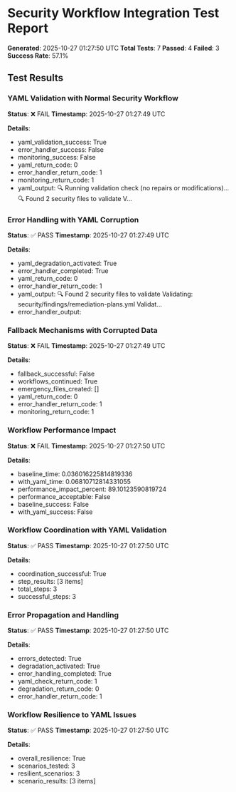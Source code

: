 # Security Workflow Integration Test Report

**Generated**: 2025-10-27 01:27:50 UTC
**Total Tests**: 7
**Passed**: 4
**Failed**: 3
**Success Rate**: 57.1%

## Test Results

### YAML Validation with Normal Security Workflow
**Status**: ❌ FAIL
**Timestamp**: 2025-10-27 01:27:49 UTC

**Details**:
- yaml_validation_success: True
- error_handler_success: False
- monitoring_success: False
- yaml_return_code: 0
- error_handler_return_code: 1
- monitoring_return_code: 1
- yaml_output: 🔍 Running validation check (no repairs or modifications)...
🔍 Found 2 security files to validate
  V...

### Error Handling with YAML Corruption
**Status**: ✅ PASS
**Timestamp**: 2025-10-27 01:27:49 UTC

**Details**:
- yaml_degradation_activated: True
- error_handler_completed: True
- yaml_return_code: 0
- error_handler_return_code: 1
- yaml_output: 🔍 Found 2 security files to validate
  Validating: security/findings/remediation-plans.yml
  Validat...
- error_handler_output: 

### Fallback Mechanisms with Corrupted Data
**Status**: ❌ FAIL
**Timestamp**: 2025-10-27 01:27:49 UTC

**Details**:
- fallback_successful: False
- workflows_continued: True
- emergency_files_created: []
- yaml_return_code: 0
- error_handler_return_code: 1
- monitoring_return_code: 1

### Workflow Performance Impact
**Status**: ❌ FAIL
**Timestamp**: 2025-10-27 01:27:50 UTC

**Details**:
- baseline_time: 0.036016225814819336
- with_yaml_time: 0.06810712814331055
- performance_impact_percent: 89.10123590819724
- performance_acceptable: False
- baseline_success: False
- with_yaml_success: False

### Workflow Coordination with YAML Validation
**Status**: ✅ PASS
**Timestamp**: 2025-10-27 01:27:50 UTC

**Details**:
- coordination_successful: True
- step_results: [3 items]
- total_steps: 3
- successful_steps: 3

### Error Propagation and Handling
**Status**: ✅ PASS
**Timestamp**: 2025-10-27 01:27:50 UTC

**Details**:
- errors_detected: True
- degradation_activated: True
- error_handling_completed: True
- yaml_check_return_code: 1
- degradation_return_code: 0
- error_handler_return_code: 1

### Workflow Resilience to YAML Issues
**Status**: ✅ PASS
**Timestamp**: 2025-10-27 01:27:50 UTC

**Details**:
- overall_resilience: True
- scenarios_tested: 3
- resilient_scenarios: 3
- scenario_results: [3 items]
